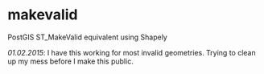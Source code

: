 makevalid
=========

PostGIS ST_MakeValid equivalent using Shapely

*01.02.2015*: I have this working for most invalid geometries. Trying to clean up my mess before I make this public.

